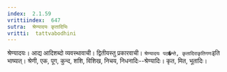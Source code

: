 ```yaml
---
index:  2.1.59
vrittiindex:  647
sutra:  श्रेण्यादयः कृतादिभिः
vritti:  tattvabodhini 
---
```


श्रेण्यादयः। आद्य आदिशब्दो व्यवस्थावाची। द्वितीयस्तु प्रकारवाची। `श्रेण्यादयः पठ�न्ते, कृतादिराकृतिगणः`इति भाष्यात्। श्रेणी, एक, पूग, कुन्द, शशि, विशिख, निचय, निधनादिः--श्रेण्यादिः। कृत, मित, भूतादिः।

